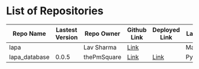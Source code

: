 # List of Repositories
|Repo Name|Lastest Version|Repo Owner|Github Link|Deployed Link|Language|
|---|---|---|---|---|---|
|lapa|   |Lav Sharma|[Link](https://github.com/lavvsharma/lapa)|   |Markdown|
|lapa_database|0.0.5|thePmSquare|[Link](https://github.com/thepmsquare/lapa_database)|[Link](https://pypi.org/project/lapa-database)|Python
